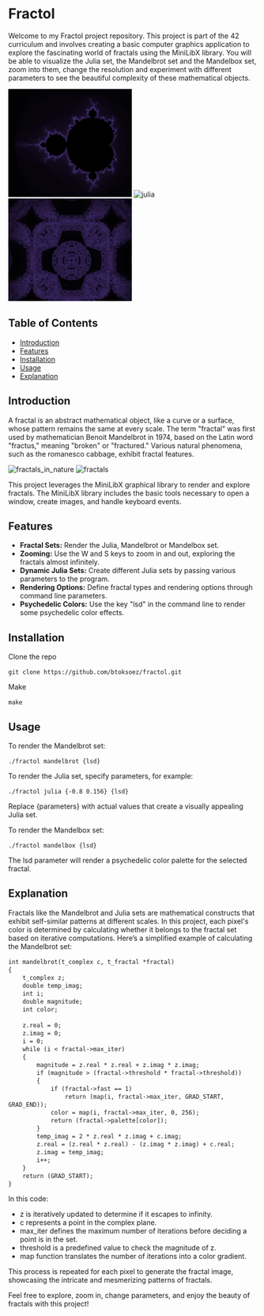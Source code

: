 # Fractol

Welcome to my Fractol project repository. This project is part of the 42 curriculum and involves creating a basic computer graphics application to explore the fascinating world of fractals using the MiniLibX library. You will be able to visualize the Julia set, the Mandelbrot set and the Mandelbox set, zoom into them, change the resolution and experiment with different parameters to see the beautiful complexity of these mathematical objects.


<img src="./imgs/mandelbrot.png" width="250" alt="mandelbrot"> <img src=".imgs/julia.png" width="250"  alt="julia"> <img src="./imgs/mandelbox.png" width="250" alt="mandelbox">



## Table of Contents

- [Introduction](#introduction)
- [Features](#features)
- [Installation](#installation)
- [Usage](#usage)
- [Explanation](#explanation)

## Introduction

A fractal is an abstract mathematical object, like a curve or a surface, whose pattern remains the same at every scale. The term "fractal" was first used by mathematician Benoit Mandelbrot in 1974, based on the Latin word "fractus," meaning "broken" or "fractured." Various natural phenomena, such as the romanesco cabbage, exhibit fractal features.

<img src="http://images6.fanpop.com/image/photos/36600000/Green-image-green-36661177-2500-1875.jpg" width="300" alt="fractals_in_nature"> <img src="https://iternal.us/wp-content/uploads/2020/03/Fractal-Aloe-Leaves.jpg" width="300" alt="fractals">

This project leverages the MiniLibX graphical library to render and explore fractals. The MiniLibX library includes the basic tools necessary to open a window, create images, and handle keyboard events.

## Features

- **Fractal Sets:** Render the Julia, Mandelbrot or Mandelbox set.
- **Zooming:** Use the W and S keys to zoom in and out, exploring the fractals almost infinitely.
- **Dynamic Julia Sets:** Create different Julia sets by passing various parameters to the program.
- **Rendering Options:** Define fractal types and rendering options through command line parameters.
- **Psychedelic Colors:** Use the key "lsd" in the command line to render some psychedelic color effects.

## Installation

Clone the repo
```
git clone https://github.com/btoksoez/fractol.git
```
Make
```
make
```

## Usage
To render the Mandelbrot set:
```
./fractol mandelbrot {lsd}
```
To render the Julia set, specify parameters, for example:
```
./fractol julia {-0.8 0.156} {lsd}
```
Replace {parameters} with actual values that create a visually appealing Julia set.

To render the Mandelbox set:
```
./fractol mandelbox {lsd}
```
The lsd parameter will render a psychedelic color palette for the selected fractal.

## Explanation
Fractals like the Mandelbrot and Julia sets are mathematical constructs that exhibit self-similar patterns at different scales. In this project, each pixel's color is determined by calculating whether it belongs to the fractal set based on iterative computations. Here’s a simplified example of calculating the Mandelbrot set:
```
int mandelbrot(t_complex c, t_fractal *fractal)
{
    t_complex z;
    double temp_imag;
    int i;
    double magnitude;
    int color;

    z.real = 0;
    z.imag = 0;
    i = 0;
    while (i < fractal->max_iter)
    {
        magnitude = z.real * z.real + z.imag * z.imag;
        if (magnitude > (fractal->threshold * fractal->threshold))
        {
            if (fractal->fast == 1)
                return (map(i, fractal->max_iter, GRAD_START, GRAD_END));
            color = map(i, fractal->max_iter, 0, 256);
            return (fractal->palette[color]);
        }
        temp_imag = 2 * z.real * z.imag + c.imag;
        z.real = (z.real * z.real) - (z.imag * z.imag) + c.real;
        z.imag = temp_imag;
        i++;
    }
    return (GRAD_START);
}
```
In this code:
- z is iteratively updated to determine if it escapes to infinity.
- c represents a point in the complex plane.
- max_iter defines the maximum number of iterations before deciding a point is in the set.
- threshold is a predefined value to check the magnitude of z.
- map function translates the number of iterations into a color gradient.

This process is repeated for each pixel to generate the fractal image, showcasing the intricate and mesmerizing patterns of fractals.

Feel free to explore, zoom in, change parameters, and enjoy the beauty of fractals with this project!



